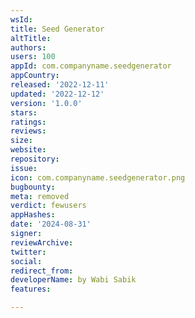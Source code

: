 ```yaml
---
wsId: 
title: Seed Generator
altTitle: 
authors: 
users: 100
appId: com.companyname.seedgenerator
appCountry: 
released: '2022-12-11'
updated: '2022-12-12'
version: '1.0.0'
stars: 
ratings: 
reviews: 
size: 
website: 
repository: 
issue: 
icon: com.companyname.seedgenerator.png
bugbounty: 
meta: removed
verdict: fewusers
appHashes: 
date: '2024-08-31'
signer: 
reviewArchive: 
twitter: 
social: 
redirect_from: 
developerName: by Wabi Sabik
features: 

---
```



